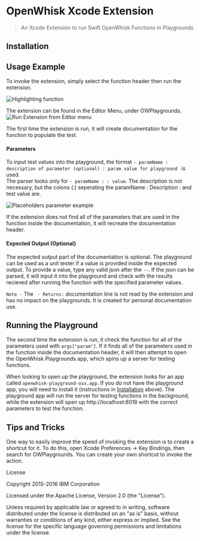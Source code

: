 # OpenWhisk Xcode Extension
> An Xcode Extension to run Swift OpenWhisk Functions in Playgrounds


## Installation

## Usage Example

To invoke the extension, simply select the function header then run the extension.

![Highlighting function](/xcode-playgrounds-extension/Readme_Images/SelectFunction.png)

The extension can be found in the Editor Menu, under OWPlaygrounds.  
![Run Extension from Editor menu](/xcode-playgrounds-extension/Readme_Images/RunExtension.png)

The first time the extension is run, it will create documentation for the function to populate the test.  

#### Parameters
To input test values into the playground, the format `- paramName : description of parameter (optional) : param value for playground ` is used.  
The parser looks only for `- paramName : : value`.  The description is not necessary, but the colons (:) seperating the paramName : Description : and test value are.  

![Placeholders parameter example](/xcode-playgrounds-extension/Readme_Images/DocumentationPlaceholders.png)

If the extension does not find all of the  paramaters that are used in the function inside the documentation, it will recreate the documentation header.  

#### Expected Output (Optional)

The expected output part of the documentation is optional. The playground can be used as a unit tester if a value is provided inside the expected output.  To provide a value, type any valid json after the `--`.  If the json can be parsed, it will input it into the playground and check with the results recieved after running the function with the specified parameter values.

`Note -`  The ` - Returns:` documentation line is not read by the extension and has no impact on the playgrounds.  It is created for personal documentation use.

## Running the Playground

The second time the extension is run, it check the function for all of the parameters used with `args["param"]`.  If it finds all of the parameters used in the function inside the documentation header, it will then attempt to open the OpenWhisk Playgrounds app, which spins up a server for testing functions.  

When looking to open up the playground, the extension looks for an app called `openwhisk-playground-osx.app`.  If you do not have the playground app, you will need to install it (instructions in [Installation](https://github.ibm.com/Avery-Lamp/openwhisk-xcode#installation) above).  The playground app will run the server for testing functions in the background, while the extension will open up http://localhost:6018 with the correct parameters to test the function.

## Tips and Tricks

One way to easily improve the speed of invoking the extension is to create a shortcut for it.  To do this, open Xcode Preferences -> Key Bindings, then search for OWPlaygrounds.  You can create your own shortcut to invoke the action.






License

Copyright 2015-2016 IBM Corporation

Licensed under the Apache License, Version 2.0 (the "License").

Unless required by applicable law or agreed to in writing, software distributed under the license is distributed on an "as is" basis, without warranties or conditions of any kind, either express or implied. See the license for the specific language governing permissions and limitations under the license.

